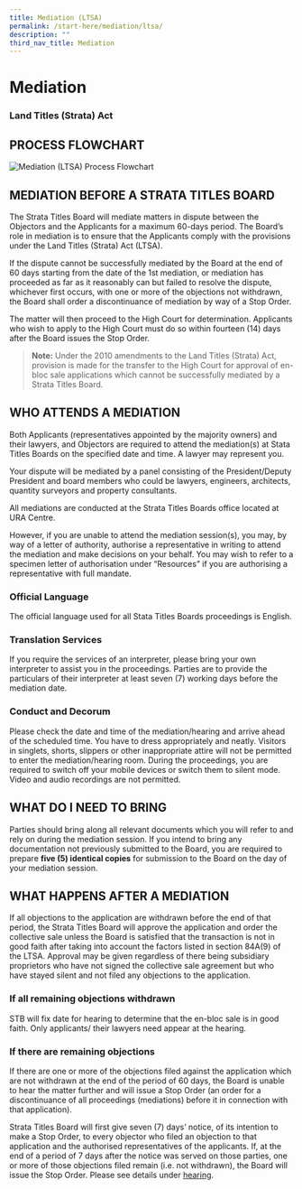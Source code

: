 ```yaml
---
title: Mediation (LTSA)
permalink: /start-here/mediation/ltsa/
description: ""
third_nav_title: Mediation
---
```

Mediation
=========

### Land Titles (Strata) Act

  

PROCESS FLOWCHART
-----------------

![Mediation (LTSA) Process Flowchart](https://www.stratatb.gov.sg/public-data/image/mediation/mediation-ltsa-flowchart.png "Mediation (LTSA) Process Flowchart")

MEDIATION BEFORE A STRATA TITLES BOARD
--------------------------------------

The Strata Titles Board will mediate matters in dispute between the Objectors and the Applicants for a maximum 60-days period. The Board’s role in mediation is to ensure that the Applicants comply with the provisions under the Land Titles (Strata) Act (LTSA).

If the dispute cannot be successfully mediated by the Board at the end of 60 days starting from the date of the 1st mediation, or mediation has proceeded as far as it reasonably can but failed to resolve the dispute, whichever first occurs, with one or more of the objections not withdrawn, the Board shall order a discontinuance of mediation by way of a Stop Order.

The matter will then proceed to the High Court for determination. Applicants who wish to apply to the High Court must do so within fourteen (14) days after the Board issues the Stop Order.

> **Note:**
Under the 2010 amendments to the Land Titles (Strata) Act, provision is made for the transfer to the High Court for approval of en-bloc sale applications which cannot be successfully mediated by a Strata Titles Board.

WHO ATTENDS A MEDIATION
-----------------------

Both Applicants (representatives appointed by the majority owners) and their lawyers, and Objectors are required to attend the mediation(s) at Stata Titles Boards on the specified date and time. A lawyer may represent you.

Your dispute will be mediated by a panel consisting of the President/Deputy President and board members who could be lawyers, engineers, architects, quantity surveyors and property consultants.

All mediations are conducted at the Strata Titles Boards office located at URA Centre.

However, if you are unable to attend the mediation session(s), you may, by way of a letter of authority, authorise a representative in writing to attend the mediation and make decisions on your behalf. You may wish to refer to a specimen letter of authorisation under “Resources” if you are authorising a representative with full mandate.

### Official Language

The official language used for all Stata Titles Boards proceedings is English.

### Translation Services

If you require the services of an interpreter, please bring your own interpreter to assist you in the proceedings. Parties are to provide the particulars of their interpreter at least seven (7) working days before the mediation date.

### Conduct and Decorum

Please check the date and time of the mediation/hearing and arrive ahead of the scheduled time. You have to dress appropriately and neatly. Visitors in singlets, shorts, slippers or other inappropriate attire will not be permitted to enter the mediation/hearing room. During the proceedings, you are required to switch off your mobile devices or switch them to silent mode. Video and audio recordings are not permitted.

WHAT DO I NEED TO BRING
-----------------------

Parties should bring along all relevant documents which you will refer to and rely on during the mediation session. If you intend to bring any documentation not previously submitted to the Board, you are required to prepare **five (5) identical copies** for submission to the Board on the day of your mediation session.

WHAT HAPPENS AFTER A MEDIATION
------------------------------

If all objections to the application are withdrawn before the end of that period, the Strata Titles Board will approve the application and order the collective sale unless the Board is satisfied that the transaction is not in good faith after taking into account the factors listed in section 84A(9) of the LTSA. Approval may be given regardless of there being subsidiary proprietors who have not signed the collective sale agreement but who have stayed silent and not filed any objections to the application.

### If all remaining objections withdrawn

STB will fix date for hearing to determine that the en-bloc sale is in good faith. Only applicants/ their lawyers need appear at the hearing.

### If there are remaining objections

If there are one or more of the objections filed against the application which are not withdrawn at the end of the period of 60 days, the Board is unable to hear the matter further and will issue a Stop Order (an order for a discontinuance of all proceedings (mediations) before it in connection with that application).

Strata Titles Board will first give seven (7) days’ notice, of its intention to make a Stop Order, to every objector who filed an objection to that application and the authorised representatives of the applicants. If, at the end of a period of 7 days after the notice was served on those parties, one or more of those objections filed remain (i.e. not withdrawn), the Board will issue the Stop Order. Please see details under [hearing](https://www.stratatb.gov.sg/hearing.html).